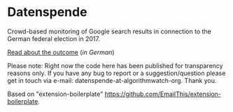 # Datenspende

Crowd-based monitoring of Google search results in connection to the German federal election in 2017.

[Read about the outcome](https://algorithmwatch.org/filterblase-geplatzt-kaum-raum-fuer-personalisierung-bei-google-suchen-zur-bundestagswahl-2017/) (*in German*)

Please note: Right now the code here has been published for transparency reasons only. If you have any bug to report or a suggestion/question please get in touch via e-mail: datenspende-at-algorithmwatch-org. Thank you.

Based on "extension-boilerplate" https://github.com/EmailThis/extension-boilerplate.
